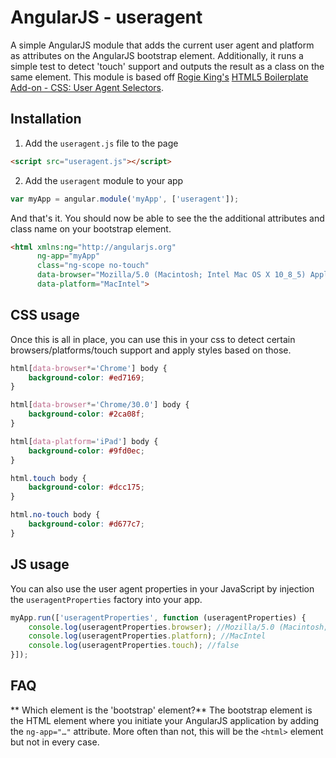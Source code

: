 # AngularJS - useragent

A simple AngularJS module that adds the current user agent and platform as attributes on the AngularJS bootstrap element. Additionally, it runs a simple test to detect 'touch' support and outputs the result as a class on the same element.
This module is based off [Rogie King's](http://rog.ie/) [HTML5 Boilerplate Add-on - CSS: User Agent Selectors](http://rog.ie/blog/html5-boilerplate-addon).

## Installation
1. Add the `useragent.js` file to the page
```html
<script src="useragent.js"></script>
```

2. Add the `useragent` module to your app 
```javascript
var myApp = angular.module('myApp', ['useragent']);
```

And that's it. You should now be able to see the the additional attributes and class name on your bootstrap element.
```html
<html xmlns:ng="http://angularjs.org"
      ng-app="myApp"
      class="ng-scope no-touch"
      data-browser="Mozilla/5.0 (Macintosh; Intel Mac OS X 10_8_5) AppleWebKit/537.36 (KHTML, like Gecko) Chrome/32.0.1700.107 Safari/537.36"
      data-platform="MacIntel">
```
## CSS usage
Once this is all in place, you can use this in your css to detect certain browsers/platforms/touch support and apply styles based on those.
```css
html[data-browser*='Chrome'] body {
    background-color: #ed7169;
}

html[data-browser*='Chrome/30.0'] body {
    background-color: #2ca08f;
}

html[data-platform='iPad'] body {
    background-color: #9fd0ec;
}

html.touch body {
    background-color: #dcc175;
}

html.no-touch body {
    background-color: #d677c7;
}
```

## JS usage
You can also use the user agent properties in your JavaScript by injection the `useragentProperties` factory into your app.
```javascript
myApp.run(['useragentProperties', function (useragentProperties) {
    console.log(useragentProperties.browser); //Mozilla/5.0 (Macintosh; Intel Mac OS X 10_8_5) App…L, like Gecko) Chrome/32.0.1700.107 Safari/537.36
    console.log(useragentProperties.platforn); //MacIntel
    console.log(useragentProperties.touch); //false
}]);
```

## FAQ
** Which element is the 'bootstrap' element?** The bootstrap element is the HTML element where you initiate your AngularJS application by adding the `ng-app="…"` attribute. More often than not, this will be the `<html>` element but not in every case.
